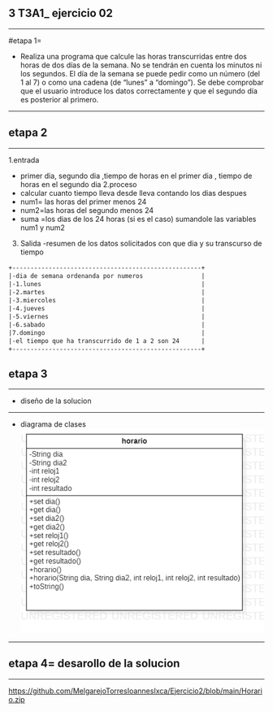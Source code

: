## 3 T3A1_ ejercicio 02
------------------------------------------------------------------------------------------------
#etapa 1=
- Realiza una programa que calcule las horas transcurridas entre dos horas de dos días de la semana. No se tendrán en cuenta los minutos ni los segundos. El día de la semana se puede pedir como un número (del 1 al 7) o como una cadena (de “lunes” a “domingo”). Se debe comprobar que el usuario introduce los datos correctamente y que el segundo día es posterior al primero.
------------------------------------------------------------------------------------------------
## etapa 2
-------------------------------------------------------------------------------------------------
1.entrada
- primer dia, segundo dia ,tiempo de horas en el primer dia , tiempo de horas en el segundo dia
2.proceso
- calcular cuanto tiempo lleva desde lleva contando los dias despues 
- num1= las horas del primer menos 24
- num2=las horas del segundo menos 24
- suma =los dias de los 24 horas (si es el caso) sumandole las variables num1 y num2
3. Salida
-resumen de los datos solicitados con que dia y su transcurso de tiempo 

~~~
+----------------------------------------------------+  
|-dia de semana ordenanda por numeros                |
|-1.lunes                                            |
|-2.martes                                           |
|-3.miercoles                                        |           
|-4.jueves                                           |
|-5.viernes                                          |
|-6.sabado                                           |
|7.domingo                                           |   
|-el tiempo que ha transcurrido de 1 a 2 son 24      |  
+----------------------------------------------------+
~~~
## etapa 3
----------------------------------------------------------------------------------------------
- diseño de la solucion
----------------------------------------------------------------------------------------------
- diagrama de clases 
![](https://github.com/MelgarejoTorresIoannesIxca/Ejercicio2/blob/main/horario.png)
---------------------------------------------------------------------------------------------
## etapa 4= desarollo de la solucion
----------------------------------------------------------------------------------------------
https://github.com/MelgarejoTorresIoannesIxca/Ejercicio2/blob/main/Horario.zip
